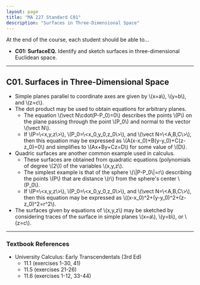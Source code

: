 ```yaml
---
layout: page
title: "MA 227 Standard C01"
description: "Surfaces in Three-Dimensional Space"
---
```


At the end of the course, each student should be able to...

- **C01: SurfaceEQ.**
  Identify and sketch surfaces in three-dimensional Euclidean space.

---

## C01. Surfaces in Three-Dimensional Space

- Simple planes parallel to coordinate axes are given by \\(x=a\\),
  \\(y=b\\), and \\(z=c\\).
- The dot product may be used to obtain equations for arbitrary planes.
    - The equation \\(\vect N\cdot(P-P_0)=0\\) describes the points \\(P\\)
      on the plane passing through the point \\(P_0\\) and normal to the
      vector \\(\vect N\\).
    - If \\(P=\\<x,y,z\\>\\), \\(P_0=\\<x_0,y_0,z_0\\>\\), and
      \\(\vect N=\\<A,B,C\\>\\), then this equation may be expressed as
      \\(A(x-x_0)+B(y-y_0)+C(z-z_0)=0\\) and simplifies to
      \\(Ax+By+Cz=D\\) for some value of \\(D\\).
- Quadric surfaces are another common example used in calculus.
    - These surfaces are obtained from quadratic equations (polynomials of
      degree \\(2\\)) of the variables \\(x,y,z\\).
    - The simplest example is that of the sphere
      \\(\\|P-P_0\\|=r\\) describing the points \\(P\\) that are distance
      \\(r\\) from the sphere's center \\(P_0\\).
    - If \\(P=\\<x,y,z\\>\\), \\(P_0=\\<x_0,y_0,z_0\\>\\), and
      \\(\vect N=\\<A,B,C\\>\\), then this equation may be expressed as
      \\((x-x_0)^2+(y-y_0)^2+(z-z_0)^2=r^2\\).
- The surfaces given by equations of \\(x,y,z\\) may be sketched by considering
  traces of the surface in simple planes \\(x=a\\), \\(y=b\\), or \\(z=c\\).

---

### Textbook References

- University Calculus: Early Transcendentals (3rd Ed)
    - 11.1 (exercises 1-30, 41)
    - 11.5 (exercises 21-26)
    - 11.6 (exercises 1-12, 33-44)
